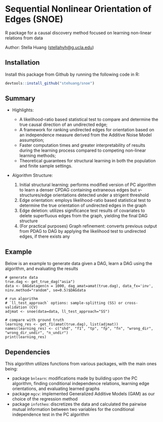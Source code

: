 

# Sequential Nonlinear Orientation of Edges (SNOE)

R package for a causal discovery method focused on learning non-linear relations from data

Author: Stella Huang (stellahyh@g.ucla.edu)

## Installation

Install this package from Github by running the following code in R:

```r
devtools::install_github("stehuang/snoe")
```

## Summary

- Highlights: 

	- A likelihood-ratio based statistical test to compare and determine the true causal direction of an undirected edge;
	- A framework for ranking undirected edges for orientation based on an independence measure derived from the Additive Noise Model assumption;
	- Faster computation times and greater interpretability of results during the learning process compared to competing non-linear learning methods;
	- Theoretical guarantees for structural learning in both the population and finite sample settings.


- Algorithm Structure:

	1. Initial structural learning: performs modified version of PC algorithm to learn a denser CPDAG containing extraneous edges but v-structures/edge orientations detected under a strigent threshold
	2. Edge orientation: employs likelihood-ratio based statistical test to determine the true orientation of undirected edges in the graph
	3. Edge deletion: utilizes significance test results of covariates to delete superfluous edges from the graph, yielding the final DAG structure
	4. (For practical purposes) Graph refinement: converts previous output from PDAG to DAG by applying the likelihood test to undirected edges, if there exists any


## Example

Below is an example to generate data given a DAG, learn a DAG using the algorithm, and evaluating the results

```{r}
# generate data
true.dag <- get_true_dag("asia")
data <- DAGdatagen(n = 1000, dag_amat=amat(true.dag), data_fx='inv', ninv.method="random", se=0.5)$DAGdata

# run algorithm
# `ll_test_approach` options: sample-splitting (SS) or cross-validation (CV)
adjmat <- snoe(data=data, ll_test_approach="SS")

# compare with ground truth
learning_res <- get_f1(amat(true.dag), list(adjmat))
names(learning_res) <- c("shd", "f1", "tp", "fp", "fn", "wrong_dir", "wrong_dir_undir", "n_undir")
print(learning_res)
```

## Dependencies

This algorithm utilizes functions from various packages, with the main ones being:

- package `bnlearn`: modifications made by building upon the PC algorithm, finding conditional independence relations, learning edge orientations, and evaluating learned graphs
- package `mgcv`: implemented Generalized Additive Models (GAM) as our choice of the regression method
- package `infotheo`: discretizes the data and calculated the pairwise mutual information between two variables for the conditional independence test in the PC algorithm







